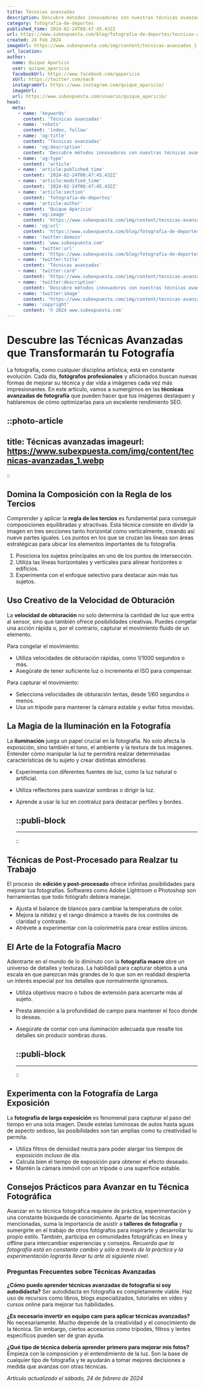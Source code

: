 ```yaml
---
title: Técnicas avanzadas
description: Descubre métodos innovadores con nuestras técnicas avanzadas que impulsarán tu desarrollo profesional y eficiencia laboral.
category: fotografia-de-deportes
published_time: 2024-02-24T08:47:45.432Z
url: https://www.subexpuesta.com/blog/fotografia-de-deportes/tecnicas-avanzadas
created: 24 Feb 2024
imageUrl: https://www.subexpuesta.com/img/content/tecnicas-avanzadas_1.webp
url_location:
author:
  name: Quique Aparicio
  user: quique_aparicio
  facebookUrl: https://www.facebook.com/qaparicio
  xUrl: https://twitter.com/eac9
  instagramUrl: https://www.instagram.com/quique_aparicio/
  imageUrl: 
  url: https://www.subexpuesta.com/usuario/quique_aparicio/
head:
  meta:
    - name: 'keywords'
      content: 'Técnicas avanzadas'
    - name: 'robots'
      content: 'index, follow'
    - name: 'og:title'
      content: 'Técnicas avanzadas'
    - name: 'og:description'
      content: 'Descubre métodos innovadores con nuestras técnicas avanzadas que impulsarán tu desarrollo profesional y eficiencia laboral.'
    - name: 'og:type'
      content: 'article'
    - name: 'article:published_time'
      content: '2024-02-24T08:47:45.432Z'
    - name: 'article:modified_time'
      content: '2024-02-24T08:47:45.432Z'
    - name: 'article:section'
      content: 'fotografia-de-deportes'
    - name: 'article:author'
      content: 'Quique Aparicio'
    - name: 'og:image'
      content: 'https://www.subexpuesta.com/img/content/tecnicas-avanzadas_1.webp'
    - name: 'og:url'
      content: 'https://www.subexpuesta.com/blog/fotografia-de-deportes/tecnicas-avanzadas'
    - name: 'twitter:domain'
      content: 'www.subexpuesta.com'
    - name: 'twitter:url'
      content: 'https://www.subexpuesta.com/blog/fotografia-de-deportes/tecnicas-avanzadas'
    - name: 'twitter:title'
      content: 'Técnicas avanzadas'
    - name: 'twitter:card'
      content: 'https://www.subexpuesta.com/img/content/tecnicas-avanzadas_1.webp'
    - name: 'twitter:description'
      content: 'Descubre métodos innovadores con nuestras técnicas avanzadas que impulsarán tu desarrollo profesional y eficiencia laboral.'
    - name: 'twitter:image'
      content: 'https://www.subexpuesta.com/img/content/tecnicas-avanzadas_1.webp'
    - name: 'copyright'
      content: '© 2024 www.subexpuesta.com'
---
```

# Descubre las Técnicas Avanzadas que Transformarán tu Fotografía

La fotografía, como cualquier disciplina artística, está en constante evolución. Cada día, **fotógrafos profesionales** y aficionados buscan nuevas formas de mejorar su técnica y dar vida a imágenes cada vez más impresionantes. En este artículo, vamos a sumergirnos en las **técnicas avanzadas de fotografía** que pueden hacer que tus imágenes destaquen y hablaremos de cómo optimizarlas para un excelente rendimiento SEO.


::photo-article
---
title: Técnicas avanzadas
imageurl: https://www.subexpuesta.com/img/content/tecnicas-avanzadas_1.webp
---
::


## Domina la Composición con la Regla de los Tercios

Comprender y aplicar la **regla de los tercios** es fundamental para conseguir composiciones equilibradas y atractivas. Esta técnica consiste en dividir la imagen en tres secciones tanto horizontal como verticalmente, creando así nueve partes iguales. Los puntos en los que se cruzan las líneas son áreas estratégicas para ubicar los elementos importantes de tu fotografía.

1. Posiciona los sujetos principales en uno de los puntos de intersección.
2. Utiliza las líneas horizontales y verticales para alinear horizontes o edificios.
3. Experimenta con el enfoque selectivo para destacar aún más tus sujetos.

## Uso Creativo de la Velocidad de Obturación

La **velocidad de obturación** no solo determina la cantidad de luz que entra al sensor, sino que también ofrece posibilidades creativas. Puedes congelar una acción rápida o, por el contrario, capturar el movimiento fluido de un elemento.

Para congelar el movimiento:

- Utiliza velocidades de obturación rápidas, como 1/1000 segundos o más.
- Asegúrate de tener suficiente luz o incrementa el ISO para compensar.

Para capturar el movimiento:

- Selecciona velocidades de obturación lentas, desde 1/60 segundos o menos.
- Usa un trípode para mantener la cámara estable y evitar fotos movidas.

## La Magia de la Iluminación en la Fotografía

La **iluminación** juega un papel crucial en la fotografía. No solo afecta la exposición, sino también el tono, el ambiente y la textura de tus imágenes. Entender cómo manipular la luz te permitirá realzar determinadas características de tu sujeto y crear distintas atmósferas.

- Experimenta con diferentes fuentes de luz, como la luz natural o artificial.
- Utiliza reflectores para suavizar sombras o dirigir la luz.
- Aprende a usar la luz en contraluz para destacar perfiles y bordes.


  ::publi-block
  ---
  ---
  ::
  
  
## Técnicas de Post-Procesado para Realzar tu Trabajo

El proceso de **edición y post-procesado** ofrece infinitas posibilidades para mejorar tus fotografías. Softwares como Adobe Lightroom o Photoshop son herramientas que todo fotógrafo debiera manejar.

- Ajusta el balance de blancos para cambiar la temperatura de color.
- Mejora la nitidez y el rango dinámico a través de los controles de claridad y contraste.
- Atrévete a experimentar con la colorimetría para crear estilos únicos.

## El Arte de la Fotografía Macro

Adentrarte en el mundo de lo diminuto con la **fotografía macro** abre un universo de detalles y texturas. La habilidad para capturar objetos a una escala en que parezcan más grandes de lo que son en realidad despierta un interés especial por los detalles que normalmente ignoramos.

- Utiliza objetivos macro o tubos de extensión para acercarte más al sujeto.
- Presta atención a la profundidad de campo para mantener el foco donde lo deseas.
- Asegúrate de contar con una iluminación adecuada que resalte los detalles sin producir sombras duras.


  ::publi-block
  ---
  ---
  ::
  
  
## Experimenta con la Fotografía de Larga Exposición

La **fotografía de larga exposición** es fenomenal para capturar el paso del tiempo en una sola imagen. Desde estelas luminosas de autos hasta aguas de aspecto sedoso, las posibilidades son tan amplias como tu creatividad lo permita.

- Utiliza filtros de densidad neutra para poder alargar los tiempos de exposición incluso de día.
- Calcula bien el tiempo de exposición para obtener el efecto deseado.
- Mantén la cámara inmóvil con un trípode o una superficie estable.

## Consejos Prácticos para Avanzar en tu Técnica Fotográfica

Avanzar en tu técnica fotográfica requiere de práctica, experimentación y una constante búsqueda de conocimiento. Aparte de las técnicas mencionadas, suma la importancia de asistir a **talleres de fotografía** y sumergirte en el trabajo de otros fotógrafos para inspirarte y desarrollar tu propio estilo. También, participa en comunidades fotográficas en línea y offline para intercambiar experiencias y consejos. *Recuerda que la fotografía está en constante cambio y sólo a través de la práctica y la experimentación lograrás llevar tu arte al siguiente nivel.*

### Preguntas Frecuentes sobre Técnicas Avanzadas

**¿Cómo puedo aprender técnicas avanzadas de fotografía si soy autodidacta?**
Ser autodidacta en fotografía es completamente viable. Haz uso de recursos como libros, blogs especializados, tutoriales en vídeo y cursos online para mejorar tus habilidades.

**¿Es necesario invertir en equipo caro para aplicar técnicas avanzadas?**
No necesariamente. Mucho depende de la creatividad y el conocimiento de la técnica. Sin embargo, ciertos accesorios como trípodes, filtros y lentes específicos pueden ser de gran ayuda.

**¿Qué tipo de técnica debería aprender primero para mejorar mis fotos?**
Empieza con la composición y el entendimiento de la luz. Son la base de cualquier tipo de fotografía y te ayudarán a tomar mejores decisiones a medida que avanzas con otras técnicas.

_Artículo actualizado el sábado, 24 de febrero de 2024_